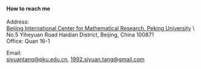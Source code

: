 

#### How to reach me

Address:\
[Beijing International Center for Mathematical Research, Peking University](https://bicmr.pku.edu.cn/) \ 
No.5 Yiheyuan Road Haidian District, Beijing, China 100871\
Office: Quan 16-1

Email:\
siyuantang@pku.edu.cn, 1992.siyuan.tang@gmail.com 

